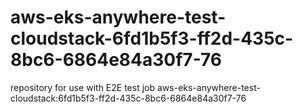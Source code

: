 # aws-eks-anywhere-test-cloudstack-6fd1b5f3-ff2d-435c-8bc6-6864e84a30f7-76
repository for use with E2E test job aws-eks-anywhere-test-cloudstack:6fd1b5f3-ff2d-435c-8bc6-6864e84a30f7-76
